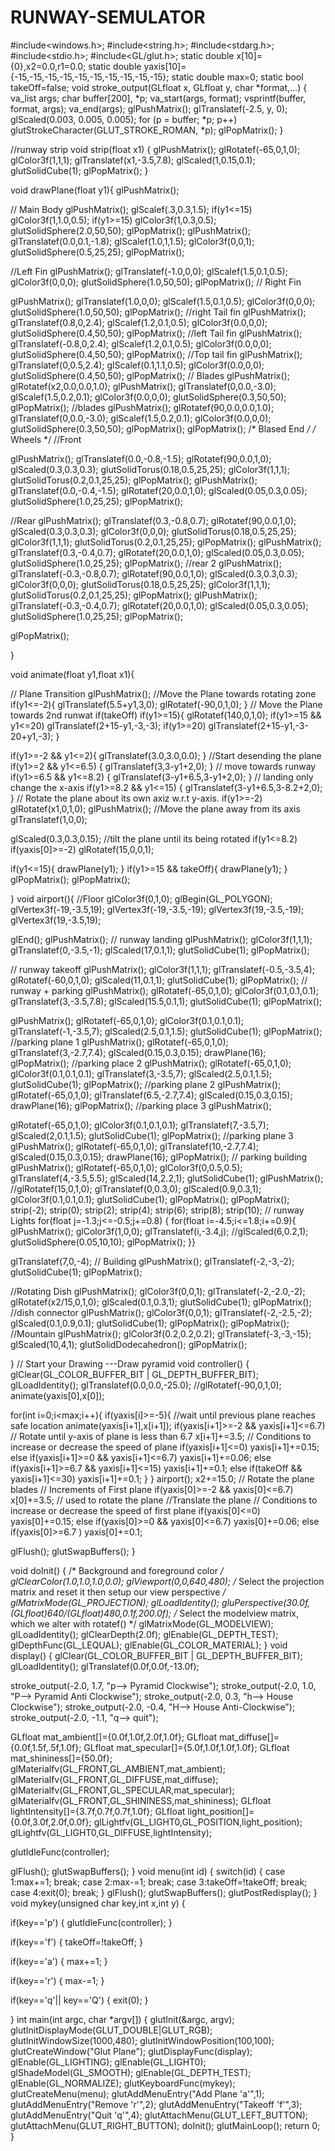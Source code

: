 # RUNWAY-SEMULATOR
#include<windows.h>;
#include<string.h>;
#include<stdarg.h>;
#include<stdio.h>;
#include<GL/glut.h>;
static double x[10]={0},x2=0.0,r1=0.0;
static double yaxis[10]={-15,-15,-15,-15,-15,-15,-15,-15,-15,-15};
static double max=0;
static bool takeOff=false;
void stroke_output(GLfloat x, GLfloat y, char *format,...)
{
va_list args;
char buffer[200], *p;
va_start(args, format);
vsprintf(buffer, format, args);
va_end(args);
glPushMatrix();
glTranslatef(-2.5, y, 0);
glScaled(0.003, 0.005, 0.005);
for (p = buffer; *p; p++)
glutStrokeCharacter(GLUT_STROKE_ROMAN, *p);
glPopMatrix();
}

//runway strip
void strip(float x1)
{
glPushMatrix();
glRotatef(-65,0,1,0);
glColor3f(1,1,1);
glTranslatef(x1,-3.5,7.8);
glScaled(1,0.15,0.1);
glutSolidCube(1);
glPopMatrix();
}

void drawPlane(float y1){
glPushMatrix();

// Main Body
glPushMatrix();
glScalef(.3,0.3,1.5);
if(y1<=15)
glColor3f(1,1.0,0.5);
if(y1>=15)
glColor3f(1,0.3,0.5);
glutSolidSphere(2.0,50,50);
glPopMatrix();
glPushMatrix();
glTranslatef(0.0,0.1,-1.8);
glScalef(1.0,1,1.5);
glColor3f(0,0,1);
glutSolidSphere(0.5,25,25);
glPopMatrix();

//Left Fin
glPushMatrix();
glTranslatef(-1.0,0,0);
glScalef(1.5,0.1,0.5);
glColor3f(0,0,0);
glutSolidSphere(1.0,50,50);
glPopMatrix();
// Right Fin

glPushMatrix();
glTranslatef(1.0,0,0);
glScalef(1.5,0.1,0.5);
glColor3f(0,0,0);
glutSolidSphere(1.0,50,50);
glPopMatrix();
//right Tail fin
glPushMatrix();
glTranslatef(0.8,0,2.4);
glScalef(1.2,0.1,0.5);
glColor3f(0.0,0,0);
glutSolidSphere(0.4,50,50);
glPopMatrix();
//left Tail fin
glPushMatrix();
glTranslatef(-0.8,0,2.4);
glScalef(1.2,0.1,0.5);
glColor3f(0.0,0,0);
glutSolidSphere(0.4,50,50);
glPopMatrix();
//Top tail fin
glPushMatrix();
glTranslatef(0,0.5,2.4);
glScalef(0.1,1.1,0.5);
glColor3f(0.0,0,0);
glutSolidSphere(0.4,50,50);
glPopMatrix();
// Blades
glPushMatrix();
glRotatef(x2,0.0,0.0,1.0);
glPushMatrix();
glTranslatef(0,0.0,-3.0);
glScalef(1.5,0.2,0.1);
glColor3f(0.0,0,0);
glutSolidSphere(0.3,50,50);
glPopMatrix();
//blades
glPushMatrix();
glRotatef(90,0.0,0.0,1.0);
glTranslatef(0,0.0,-3.0);
glScalef(1.5,0.2,0.1);
glColor3f(0.0,0,0);
glutSolidSphere(0.3,50,50);
glPopMatrix();
glPopMatrix();
/* Blased End */
/* Wheels */
//Front

glPushMatrix();
glTranslatef(0.0,-0.8,-1.5);
glRotatef(90,0.0,1,0);
glScaled(0.3,0.3,0.3);
glutSolidTorus(0.18,0.5,25,25);
glColor3f(1,1,1);
glutSolidTorus(0.2,0.1,25,25);
glPopMatrix();
glPushMatrix();
glTranslatef(0.0,-0.4,-1.5);
glRotatef(20,0.0,1,0);
glScaled(0.05,0.3,0.05);
glutSolidSphere(1.0,25,25);
glPopMatrix();

//Rear
glPushMatrix();
glTranslatef(0.3,-0.8,0.7);
glRotatef(90,0.0,1,0);
glScaled(0.3,0.3,0.3);
glColor3f(0,0,0);
glutSolidTorus(0.18,0.5,25,25);
glColor3f(1,1,1);
glutSolidTorus(0.2,0.1,25,25);
glPopMatrix();
glPushMatrix();
glTranslatef(0.3,-0.4,0.7);
glRotatef(20,0.0,1,0);
glScaled(0.05,0.3,0.05);
glutSolidSphere(1.0,25,25);
glPopMatrix();
//rear 2
glPushMatrix();
glTranslatef(-0.3,-0.8,0.7);
glRotatef(90,0.0,1,0);
glScaled(0.3,0.3,0.3);
glColor3f(0,0,0);
glutSolidTorus(0.18,0.5,25,25);
glColor3f(1,1,1);
glutSolidTorus(0.2,0.1,25,25);
glPopMatrix();
glPushMatrix();
glTranslatef(-0.3,-0.4,0.7);
glRotatef(20,0.0,1,0);
glScaled(0.05,0.3,0.05);
glutSolidSphere(1.0,25,25);
glPopMatrix();

glPopMatrix();

}

void animate(float y1,float x1){

// Plane Transition
glPushMatrix();
//Move the Plane towards rotating zone
if(y1<=-2){
glTranslatef(5.5+y1,3,0);
glRotatef(-90,0,1,0);
}
// Move the Plane towards 2nd runwat
if(takeOff)
	if(y1>=15){
	glRotatef(140,0,1,0);
		if(y1>=15 && y1<=20)
		glTranslatef(2+15-y1,-3,-3);
		if(y1>=20)
		glTranslatef(2+15-y1,-3-20+y1,-3);
}

if(y1>=-2 && y1<=2){
glTranslatef(3.0,3.0,0.0);
}
//Start desending the plane
if(y1>=2 && y1<=6.5)
{
glTranslatef(3,3-y1+2,0);
}
// move towards runway
if(y1>=6.5 && y1<=8.2)
{
glTranslatef(3-y1+6.5,3-y1+2,0);
}
// landing only change the x-axis
if(y1>=8.2 && y1<=15)
{
glTranslatef(3-y1+6.5,3-8.2+2,0);
}
// Rotate the plane about its own axiz w.r.t y-axis.
if(y1>=-2)
glRotatef(x1,0,1,0);
glPushMatrix();
//Move the plane away from its axis
glTranslatef(1,0,0);

glScaled(0.3,0.3,0.15);
//tilt the plane until its being rotated
if(y1<=8.2)
if(yaxis[0]>=-2)
glRotatef(15,0,0,1);

if(y1<=15){
drawPlane(y1);
}
if(y1>=15 && takeOff){
drawPlane(y1);
}
glPopMatrix();
glPopMatrix();

}
void airport(){
//Floor
glColor3f(0,1,0);
glBegin(GL_POLYGON);
glVertex3f(-19,-3.5,19);
glVertex3f(-19,-3.5,-19);
glVertex3f(19,-3.5,-19);
glVertex3f(19,-3.5,19);

glEnd();
glPushMatrix();
// runway landing
glPushMatrix();
glColor3f(1,1,1);
glTranslatef(0,-3.5,-1);
glScaled(17,0.1,1);
glutSolidCube(1);
glPopMatrix();

// runway takeoff
glPushMatrix();
glColor3f(1,1,1);
glTranslatef(-0.5,-3.5,4);
glRotatef(-60,0,1,0);
glScaled(11,0.1,1);
glutSolidCube(1);
glPopMatrix();
// runway + parking
glPushMatrix();
glRotatef(-65,0,1,0);
glColor3f(0.1,0.1,0.1);
glTranslatef(3,-3.5,7.8);
glScaled(15.5,0.1,1);
glutSolidCube(1);
glPopMatrix();

glPushMatrix();
glRotatef(-65,0,1,0);
glColor3f(0.1,0.1,0.1);
glTranslatef(-1,-3.5,7);
glScaled(2.5,0.1,1.5);
glutSolidCube(1);
glPopMatrix();
//parking plane 1
glPushMatrix();
glRotatef(-65,0,1,0);
glTranslatef(3,-2.7,7.4);
glScaled(0.15,0.3,0.15);
drawPlane(16);
glPopMatrix();
//parking place 2
glPushMatrix();
glRotatef(-65,0,1,0);
glColor3f(0.1,0.1,0.1);
glTranslatef(3,-3.5,7);
glScaled(2.5,0.1,1.5);
glutSolidCube(1);
glPopMatrix();
//parking plane 2
glPushMatrix();
glRotatef(-65,0,1,0);
glTranslatef(6.5,-2.7,7.4);
glScaled(0.15,0.3,0.15);
drawPlane(16);
glPopMatrix();
//parking place 3
glPushMatrix();

glRotatef(-65,0,1,0);
glColor3f(0.1,0.1,0.1);
glTranslatef(7,-3.5,7);
glScaled(2,0.1,1.5);
glutSolidCube(1);
glPopMatrix();
//parking plane 3
glPushMatrix();
glRotatef(-65,0,1,0);
glTranslatef(10,-2.7,7.4);
glScaled(0.15,0.3,0.15);
drawPlane(16);
glPopMatrix();
// parking building
glPushMatrix();
glRotatef(-65,0,1,0);
glColor3f(0,0.5,0.5);
glTranslatef(4,-3.5,5.5);
glScaled(14,2.2,1);
glutSolidCube(1);
glPushMatrix();
//glRotatef(15,0,1,0);
glTranslatef(0,0.3,0);
glScaled(0.9,0.3,1);
glColor3f(0.1,0.1,0.1);
glutSolidCube(1);
glPopMatrix();
glPopMatrix();
strip(-2);
strip(0);
strip(2);
strip(4);
strip(6);
strip(8);
strip(10);
// runway Lights
for(float j=-1.3;j<=-0.5;j+=0.8)
{
for(float i=-4.5;i<=1.8;i+=0.9){
glPushMatrix();
glColor3f(1,0,0);
glTranslatef(i,-3.4,j);
//glScaled(6,0.2,1);
glutSolidSphere(0.05,10,10);
glPopMatrix();
}}

glTranslatef(7,0,-4);
// Building
glPushMatrix();
glTranslatef(-2,-3,-2);
glutSolidCube(1);
glPopMatrix();

//Rotating Dish
glPushMatrix();
glColor3f(0,0,1);
glTranslatef(-2,-2.0,-2);
glRotatef(x2/15,0,1,0);
glScaled(0.1,0.3,1);
glutSolidCube(1);
glPopMatrix();
//dish connector
glPushMatrix();
glColor3f(0,0,1);
glTranslatef(-2,-2.5,-2);
glScaled(0.1,0.9,0.1);
glutSolidCube(1);
glPopMatrix();
glPopMatrix();
//Mountain
glPushMatrix();
glColor3f(0.2,0.2,0.2);
glTranslatef(-3,-3,-15);
glScaled(10,4,1);
glutSolidDodecahedron();
glPopMatrix();

}
// Start your Drawing ---Draw pyramid
void controller()
{
glClear(GL_COLOR_BUFFER_BIT | GL_DEPTH_BUFFER_BIT);
glLoadIdentity();
glTranslatef(0.0,0.0,-25.0);
//glRotatef(-90,0,1,0);
animate(yaxis[0],x[0]);

for(int i=0;i<max;i++){
if(yaxis[i]>=-5){ //wait until previous plane reaches safe location
animate(yaxis[i+1],x[i+1]);
if(yaxis[i+1]>=-2 && yaxis[i+1]<=6.7)
// Rotate until y-axis of plane is less than 6.7
x[i+1]+=3.5;
// Conditions to increase or decrease the speed of plane
if(yaxis[i+1]<=0)
yaxis[i+1]+=0.15;
else if(yaxis[i+1]>=0 && yaxis[i+1]<=6.7)
	yaxis[i+1]+=0.06;
else if(yaxis[i+1]>=6.7 && yaxis[i+1]<=15)
	yaxis[i+1]+=0.1;
else if(takeOff && yaxis[i+1]<=30)
	yaxis[i+1]+=0.1;
}
}
airport();
x2+=15.0; // Rotate the plane blades
// Increments of First plane
if(yaxis[0]>=-2 && yaxis[0]<=6.7)
x[0]+=3.5; // used to rotate the plane
//Translate the plane
// Conditions to increase or decrease the speed of first plane
if(yaxis[0]<=0)
yaxis[0]+=0.15;
else if(yaxis[0]>=0 && yaxis[0]<=6.7)
yaxis[0]+=0.06;
else if(yaxis[0]>=6.7 )
yaxis[0]+=0.1;

glFlush();
glutSwapBuffers();
}

void doInit()
{
/* Background and foreground color */
glClearColor(1.0,1.0,1.0,0.0);
glViewport(0,0,640,480);
/* Select the projection matrix and reset it then
setup our view perspective */
glMatrixMode(GL_PROJECTION);
glLoadIdentity();
gluPerspective(30.0f,(GLfloat)640/(GLfloat)480,0.1f,200.0f);
/* Select the modelview matrix, which we alter with rotatef() */
glMatrixMode(GL_MODELVIEW);
glLoadIdentity();
glClearDepth(2.0f);
glEnable(GL_DEPTH_TEST);
glDepthFunc(GL_LEQUAL);
glEnable(GL_COLOR_MATERIAL);
}
void display()
{
glClear(GL_COLOR_BUFFER_BIT | GL_DEPTH_BUFFER_BIT);
glLoadIdentity();
glTranslatef(0.0f,0.0f,-13.0f);

stroke_output(-2.0, 1.7, "p--> Pyramid Clockwise");
stroke_output(-2.0, 1.0, "P--> Pyramid Anti Clockwise");
stroke_output(-2.0, 0.3, "h--> House Clockwise");
stroke_output(-2.0, -0.4, "H--> House Anti-Clockwise");
stroke_output(-2.0, -1.1, "q--> quit");

GLfloat mat_ambient[]={0.0f,1.0f,2.0f,1.0f};
GLfloat mat_diffuse[]={0.0f,1.5f,.5f,1.0f};
GLfloat mat_specular[]={5.0f,1.0f,1.0f,1.0f};
GLfloat mat_shininess[]={50.0f};
glMaterialfv(GL_FRONT,GL_AMBIENT,mat_ambient);
glMaterialfv(GL_FRONT,GL_DIFFUSE,mat_diffuse);
glMaterialfv(GL_FRONT,GL_SPECULAR,mat_specular);
glMaterialfv(GL_FRONT,GL_SHININESS,mat_shininess);
GLfloat lightIntensity[]={3.7f,0.7f,0.7f,1.0f};
GLfloat light_position[]={0.0f,3.0f,2.0f,0.0f};
glLightfv(GL_LIGHT0,GL_POSITION,light_position);
glLightfv(GL_LIGHT0,GL_DIFFUSE,lightIntensity);

glutIdleFunc(controller);

glFlush();
glutSwapBuffers();
}
void menu(int id)
{
switch(id)
{
case 1:max+=1;
break;
case 2:max-=1;
break;
case 3:takeOff=!takeOff;
break;
case 4:exit(0);
break;
}
glFlush();
glutSwapBuffers();
glutPostRedisplay();
}
void mykey(unsigned char key,int x,int y)
{

if(key=='p')
{
glutIdleFunc(controller);
}

if(key=='f')
{
takeOff=!takeOff;
}

if(key=='a')
{
max+=1;
}

if(key=='r')
{
max-=1;
}

if(key=='q'|| key=='Q')
{
exit(0);
}

}
int main(int argc, char *argv[])
{
glutInit(&argc, argv);
glutInitDisplayMode(GLUT_DOUBLE|GLUT_RGB);
glutInitWindowSize(1000,480);
glutInitWindowPosition(100,100);
glutCreateWindow("Glut Plane");
glutDisplayFunc(display);
glEnable(GL_LIGHTING);
glEnable(GL_LIGHT0);
glShadeModel(GL_SMOOTH);
glEnable(GL_DEPTH_TEST);
glEnable(GL_NORMALIZE);
glutKeyboardFunc(mykey);
glutCreateMenu(menu);
glutAddMenuEntry("Add Plane 'a'",1);
glutAddMenuEntry("Remove 'r'",2);
glutAddMenuEntry("Takeoff 'f'",3);
glutAddMenuEntry("Quit 'q'",4);
glutAttachMenu(GLUT_LEFT_BUTTON);
glutAttachMenu(GLUT_RIGHT_BUTTON);
doInit();
glutMainLoop();
return 0;
}
